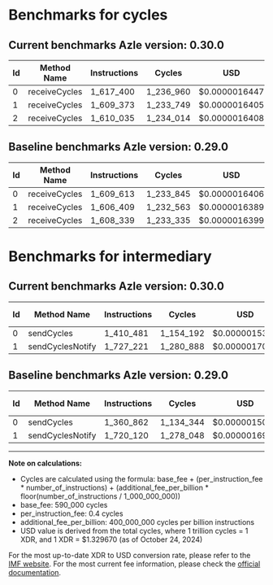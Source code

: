# Benchmarks for cycles

## Current benchmarks Azle version: 0.30.0

| Id  | Method Name   | Instructions | Cycles    | USD           | USD/Million Calls | Change                          |
| --- | ------------- | ------------ | --------- | ------------- | ----------------- | ------------------------------- |
| 0   | receiveCycles | 1_617_400    | 1_236_960 | $0.0000016447 | $1.64             | <font color="red">+7_787</font> |
| 1   | receiveCycles | 1_609_373    | 1_233_749 | $0.0000016405 | $1.64             | <font color="red">+2_964</font> |
| 2   | receiveCycles | 1_610_035    | 1_234_014 | $0.0000016408 | $1.64             | <font color="red">+1_696</font> |

## Baseline benchmarks Azle version: 0.29.0

| Id  | Method Name   | Instructions | Cycles    | USD           | USD/Million Calls |
| --- | ------------- | ------------ | --------- | ------------- | ----------------- |
| 0   | receiveCycles | 1_609_613    | 1_233_845 | $0.0000016406 | $1.64             |
| 1   | receiveCycles | 1_606_409    | 1_232_563 | $0.0000016389 | $1.63             |
| 2   | receiveCycles | 1_608_339    | 1_233_335 | $0.0000016399 | $1.63             |

# Benchmarks for intermediary

## Current benchmarks Azle version: 0.30.0

| Id  | Method Name      | Instructions | Cycles    | USD           | USD/Million Calls | Change                           |
| --- | ---------------- | ------------ | --------- | ------------- | ----------------- | -------------------------------- |
| 0   | sendCycles       | 1_410_481    | 1_154_192 | $0.0000015347 | $1.53             | <font color="red">+49_619</font> |
| 1   | sendCyclesNotify | 1_727_221    | 1_280_888 | $0.0000017032 | $1.70             | <font color="red">+7_101</font>  |

## Baseline benchmarks Azle version: 0.29.0

| Id  | Method Name      | Instructions | Cycles    | USD           | USD/Million Calls |
| --- | ---------------- | ------------ | --------- | ------------- | ----------------- |
| 0   | sendCycles       | 1_360_862    | 1_134_344 | $0.0000015083 | $1.50             |
| 1   | sendCyclesNotify | 1_720_120    | 1_278_048 | $0.0000016994 | $1.69             |

---

**Note on calculations:**

- Cycles are calculated using the formula: base_fee + (per_instruction_fee \* number_of_instructions) + (additional_fee_per_billion \* floor(number_of_instructions / 1_000_000_000))
- base_fee: 590_000 cycles
- per_instruction_fee: 0.4 cycles
- additional_fee_per_billion: 400_000_000 cycles per billion instructions
- USD value is derived from the total cycles, where 1 trillion cycles = 1 XDR, and 1 XDR = $1.329670 (as of October 24, 2024)

For the most up-to-date XDR to USD conversion rate, please refer to the [IMF website](https://www.imf.org/external/np/fin/data/rms_sdrv.aspx).
For the most current fee information, please check the [official documentation](https://internetcomputer.org/docs/current/developer-docs/gas-cost#execution).
